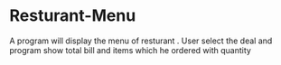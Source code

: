 # Resturant-Menu
A program will display the menu of resturant . User select the deal and program show total bill and items which he ordered with quantity
